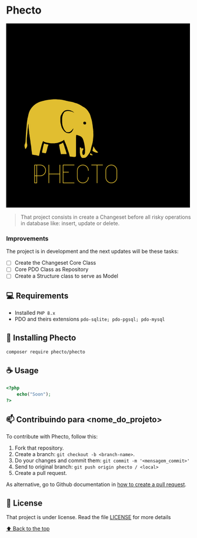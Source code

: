 # Phecto

<img src="logo.png" alt="Logo">

> That project consists in create a Changeset before all risky operations in database like: insert, update or delete.

### Improvements

The project is in development and the next updates will be these tasks:

- [ ] Create the Changeset Core Class
- [ ] Core PDO Class as Repository
- [ ] Create a Structure class to serve as Model

## 💻 Requirements

<!---Estes são apenas requisitos de exemplo. Adicionar, duplicar ou remover conforme necessário--->
* Installed `PHP 8.x`
* PDO and theirs extensions `pdo-sqlite; pdo-pgsql; pdo-mysql`

## 🚀 Installing Phecto

```
composer require phecto/phecto
```

## ☕ Usage

```php
<?php
    echo("Soon");
?>
```


## 📫 Contribuindo para <nome_do_projeto>
To contribute with Phecto, follow this:

1. Fork that repository.
2. Create a branch: `git checkout -b <branch-name>`.
3. Do your changes and commit them: `git commit -m '<mensagem_commit>'`
4. Send to original branch: `git push origin phecto / <local>`
5. Create a pull request.

As alternative, go to Github documentation in [how to create a pull request](https://help.github.com/en/github/collaborating-with-issues-and-pull-requests/creating-a-pull-request).

## 📝 License

That project is under license. Read the file [LICENSE](LICENSE.md) for more details

[⬆ Back to the top](#Phecto)<br>
